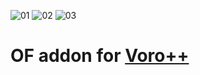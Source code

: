 ![01](https://raw.github.com/patriciogonzalezvivo/ofxVoro/master/images/01.png)
![02](https://raw.github.com/patriciogonzalezvivo/ofxVoro/master/images/02.png)
![03](https://raw.github.com/patriciogonzalezvivo/ofxVoro/master/images/03.png)

# OF addon for [Voro++](http://math.lbl.gov/voro++/about.html)